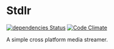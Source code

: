# Stdlr

[![dependencies Status](https://david-dm.org/chrisburland/stdlr/status.svg)](https://david-dm.org/chrisburland/stdlr)
[![Code Climate](https://codeclimate.com/github/chrisburland/stdlr/badges/gpa.svg)](https://codeclimate.com/github/chrisburland/stdlr)

A simple cross platform media streamer.
